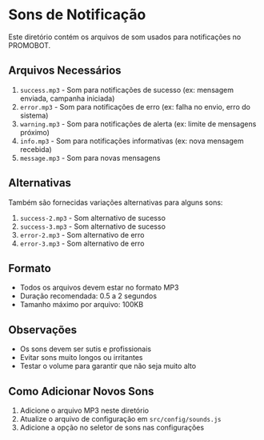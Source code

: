 # Sons de Notificação

Este diretório contém os arquivos de som usados para notificações no PROMOBOT.

## Arquivos Necessários

1. `success.mp3` - Som para notificações de sucesso (ex: mensagem enviada, campanha iniciada)
2. `error.mp3` - Som para notificações de erro (ex: falha no envio, erro do sistema)
3. `warning.mp3` - Som para notificações de alerta (ex: limite de mensagens próximo)
4. `info.mp3` - Som para notificações informativas (ex: nova mensagem recebida)
5. `message.mp3` - Som para novas mensagens

## Alternativas

Também são fornecidas variações alternativas para alguns sons:

1. `success-2.mp3` - Som alternativo de sucesso
2. `success-3.mp3` - Som alternativo de sucesso
3. `error-2.mp3` - Som alternativo de erro
4. `error-3.mp3` - Som alternativo de erro

## Formato

- Todos os arquivos devem estar no formato MP3
- Duração recomendada: 0.5 a 2 segundos
- Tamanho máximo por arquivo: 100KB

## Observações

- Os sons devem ser sutis e profissionais
- Evitar sons muito longos ou irritantes
- Testar o volume para garantir que não seja muito alto

## Como Adicionar Novos Sons

1. Adicione o arquivo MP3 neste diretório
2. Atualize o arquivo de configuração em `src/config/sounds.js`
3. Adicione a opção no seletor de sons nas configurações 